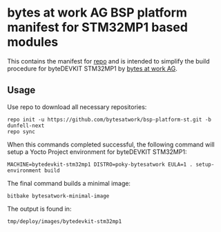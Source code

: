 # bytes at work AG BSP platform manifest for STM32MP1 based modules

This contains the manifest for [repo](https://source.android.com/setup/develop/repo) and is intended to
simplify the build procedure for byteDEVKIT STM32MP1 by [bytes at work AG](https://www.bytesatwork.io).

## Usage

Use repo to download all necessary repositories:

	repo init -u https://github.com/bytesatwork/bsp-platform-st.git -b dunfell-next
	repo sync

When this commands completed successful, the following command will setup a
Yocto Project environment for byteDEVKIT STM32MP1:

	MACHINE=bytedevkit-stm32mp1 DISTRO=poky-bytesatwork EULA=1 . setup-environment build

The final command builds a minimal image:

	bitbake bytesatwork-minimal-image

The output is found in:

	tmp/deploy/images/bytedevkit-stm32mp1
